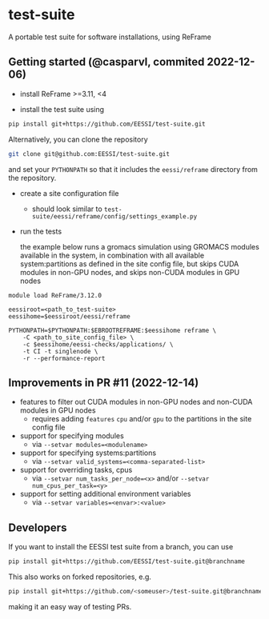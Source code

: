 # test-suite
A portable test suite for software installations, using ReFrame

## Getting started (@casparvl, commited 2022-12-06)

- install ReFrame >=3.11, <4

- install the test suite using 

```bash
pip install git+https://github.com/EESSI/test-suite.git
```

Alternatively, you can clone the repository

```bash
git clone git@github.com:EESSI/test-suite.git
```

and set your `PYTHONPATH` so that it includes the `eessi/reframe` directory from the repository.

- create a site configuration file

    - should look similar to `test-suite/eessi/reframe/config/settings_example.py`

- run the tests

    the example below runs a gromacs simulation using GROMACS modules available in the system,
    in combination with all available system:partitions as defined in the site config file,
    but skips CUDA modules in non-GPU nodes, and skips non-CUDA modules in GPU nodes

```
module load ReFrame/3.12.0

eessiroot=<path_to_test-suite>
eessihome=$eessiroot/eessi/reframe

PYTHONPATH=$PYTHONPATH:$EBROOTREFRAME:$eessihome reframe \
    -C <path_to_site_config_file> \
    -c $eessihome/eessi-checks/applications/ \
    -t CI -t singlenode \
    -r --performance-report
```

## Improvements in PR #11 (2022-12-14)

- features to filter out CUDA modules in non-GPU nodes and non-CUDA modules in GPU nodes
    - requires adding `features` `cpu` and/or `gpu` to the partitions in the site config file
- support for specifying modules
    - via `--setvar modules=<modulename>`
- support for specifying systems:partitions
    - via `--setvar valid_systems=<comma-separated-list>`
- support for overriding tasks, cpus
    - via `--setvar num_tasks_per_node=<x>` and/or `--setvar num_cpus_per_task=<y>`
- support for setting additional environment variables
    - via `--setvar variables=<envar>:<value>`

## Developers
If you want to install the EESSI test suite from a branch, you can use

```bash
pip install git+https://github.com/EESSI/test-suite.git@branchname
```

This also works on forked repositories, e.g.

```bash
pip install git+https://github.com/<someuser>/test-suite.git@branchname
```

making it an easy way of testing PRs.
